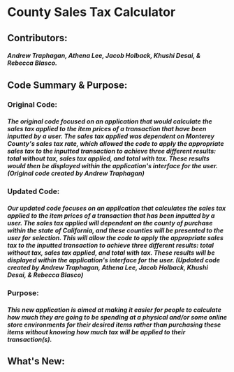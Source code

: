 # **County Sales Tax Calculator**

## Contributors: 
  ##### Andrew Traphagan, Athena Lee, Jacob Holback, Khushi Desai, & Rebecca Blasco.

## Code Summary & Purpose:
  ### Original Code:
   ##### The original code focused on an application that would calculate the sales tax applied to the item prices of a transaction that have been inputted by a user.       The sales tax applied was dependent on Monterey County's sales tax rate, which allowed the code to apply the appropriate sales tax to the inputted transaction to         achieve three different results: total without tax, sales tax applied, and total with tax. These results would then be displayed within the application's interface       for the user. (Original code created by Andrew Traphagan)
  ### Updated Code:
   ##### Our updated code focuses on an application that calculates the sales tax applied to the item prices of a transaction that has been inputted by a user. The           sales tax applied will dependent on the county of purchase within the state of California, and these counties will be presented to the user for selection. This will     allow the code to apply the appropriate sales tax to the inputted transaction to achieve three different results: total without tax, sales tax applied, and total         with tax. These results will be displayed within the application's interface for the user. (Updated code created by Andrew Traphagan, Athena Lee, Jacob Holback,         Khushi Desai, & Rebecca Blasco)
  ### Purpose:
   ##### This new application is aimed at making it easier for people to calculate how much they are going to be spending at a physical and/or some online store             environments for their desired items rather than purchasing these items without knowing how much tax will be applied to their transaction(s).

## What's New:
